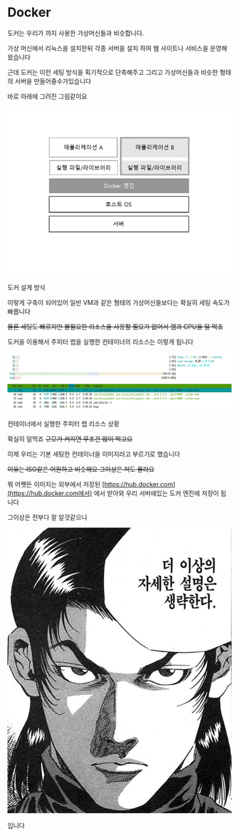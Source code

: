 # Docker

도커는 우리가 까지 사용한 가상머신들과 비슷합니다.

가상 머신에서 리눅스을 설치한뒤 각종 서버을 설치 하여 웹 사이트나 서비스을 운영해왔습니다

근데 도커는 이런 세팅 방식을 획기적으로 단축해주고 그리고 가상머신들과 비슷한 형태의 서버을 만들어줄수가있습니다

바로 아래에 그려진 그림같이요

![도커 설계 방식](/images/(Docker)docker_architecture.png)

도커 설계 방식

이렇게 구축이 되어있어 일반 VM과 같은 형태의 가상머신들보다는 확실히 세팅 속도가 빠릅니다

~~물론 세팅도 빠르지만 불필요한 리소스을 사용할 필요가 없어서 램과 CPU을 덜 먹죠~~

도커을 이용해서 주피터 랩을 실행한 컨테이너의 리소스는 이렇게 됩니다

![컨테이너에서 실행한 주피터 랩 리소스 상황](/images/(Docker)container_resource.png)

컨테이너에서 실행한 주피터 랩 리소스 상황

확실히 덜먹죠 ~~규모가 커지면 무조건 많이 먹고요~~

이제 우리는 기본 세팅한 컨테이너을 이미지라고 부르기로 했습니다

~~이유는 ISO같은 어원하고 비슷해요 그이상은 저도 몰라요~~

뭐 어쩻든 이미지는 외부에서 저장된 [https://hub.docker.com](https://hub.docker.com에서) 에서 받아와 우리 서버에있는 도커 엔진에 저장이 됩니다

그이상은 전부다 잘 알것같으니

![Untitled](/images/%EB%8D%94%EC%9D%B4%EC%83%81%EC%9D%98%EC%84%A4%EB%AA%85%EB%8A%94%EC%83%9D%EB%9E%B5%ED%95%9C%EB%8B%A4.png)

입니다